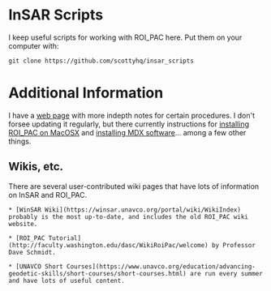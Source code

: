 # InSAR Scripts

I keep useful scripts for working with ROI_PAC here. Put them on your computer with:

```
git clone https://github.com/scottyhq/insar_scripts
```

# Additional Information
I have a [web page](http://scottyhq.github.io/blog) with more indepth notes for certain procedures. I don't forsee updating it regularly, but there currently instructions for [installing ROI_PAC on MacOSX](https://scottyhq.github.io/blog/2014/02/01/install-roipac-mac/) and [installing MDX software](https://scottyhq.github.io/blog/2014/02/03/install-mdx-mac/)... among a few other things.

## Wikis, etc.
There are several user-contributed wiki pages that have lots of information on InSAR and ROI_PAC. 

	* [WinSAR Wiki](https://winsar.unavco.org/portal/wiki/WikiIndex) probably is the most up-to-date, and includes the old ROI_PAC wiki website.

	* [ROI_PAC Tutorial](http://faculty.washington.edu/dasc/WikiRoiPac/welcome) by Professor Dave Schmidt. 

	* [UNAVCO Short Courses](https://www.unavco.org/education/advancing-geodetic-skills/short-courses/short-courses.html) are run every summer and have lots of useful content.
